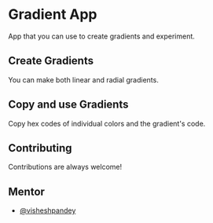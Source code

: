 
# Gradient App

App that you can use to create gradients and experiment.

## Create Gradients

You can make both linear and radial gradients.

## Copy and use Gradients

Copy hex codes of individual colors and the gradient's code.


## Contributing

Contributions are always welcome!

## Mentor

- [@visheshpandey](https://github.com/Vishesh-Pandey)
